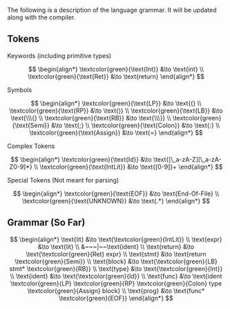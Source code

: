 The following is a description of the language grammar. It will be updated along with the compiler.

## Tokens

$\text{Keywords (including primitive types)}$

$$
\begin{align*}
\textcolor{green}{\text{Int}} &\to \text{int}
\\
\textcolor{green}{\text{Ret}} &\to \text{return}
\end{align*}
$$

$\text{Symbols}$

$$
\begin{align*}
\textcolor{green}{\text{LP}} &\to \text{(}
\\
\textcolor{green}{\text{RP}} &\to \text{)}
\\
\textcolor{green}{\text{LB}} &\to \text{\\\{}
\\
\textcolor{green}{\text{RB}} &\to \text{\\\}}
\\
\textcolor{green}{\text{Semi}} &\to \text{;}
\\
\textcolor{green}{\text{Colon}} &\to \text{:}
\\
\textcolor{green}{\text{Assign}} &\to \text{=}
\end{align*}
$$

$\text{Complex Tokens}$

$$
\begin{align*}
\textcolor{green}{\text{Id}} &\to \text{[\_a-zA-Z][\_a-zA-Z0-9]*}
\\
\textcolor{green}{\text{IntLit}} &\to \text{[0-9]}+
\end{align*}
$$

$\text{Special Tokens (Not meant for parsing)}$

$$
\begin{align*}
\textcolor{green}{\text{EOF}} &\to \text{End-Of-File}
\\
\textcolor{green}{\text{UNKNOWN}} &\to \text{.*}
\end{align*}
$$

## Grammar (So Far)
$$
\begin{align*}
\text{lit} &\to \text{\textcolor{green}{IntLit}}
\\
\text{expr} &\to \text{lit}
\\
&~~~|~~\text{ident}
\\
\text{return} &\to \text{\textcolor{green}{Ret} expr}
\\
\text{stmt} &\to \text{return \textcolor{green}{Semi}}
\\
\text{block} &\to \text{\textcolor{green}{LB} stmt* \textcolor{green}{RB}}
\\
\text{type} &\to \text{\textcolor{green}{Int}}
\\
\text{ident} &\to \text{\textcolor{green}{Id}}
\\
\text{func} &\to \text{ident \textcolor{green}{LP} \textcolor{green}{RP} \textcolor{green}{Colon} type \textcolor{green}{Assign} block}
\\
\text{prog} &\to \text{func* \textcolor{green}{EOF}}
\end{align*}
$$
